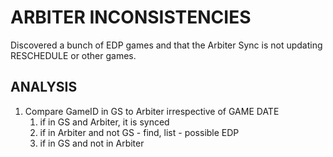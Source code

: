 # ARBITER INCONSISTENCIES

Discovered a bunch of EDP games and that the Arbiter Sync is not updating RESCHEDULE or other games.

## ANALYSIS

1. Compare GameID in GS to Arbiter irrespective of GAME DATE
   1. if in GS and Arbiter, it is synced
   1. if in Arbiter and not GS - find, list - possible EDP
   1. if in GS and not in Arbiter 